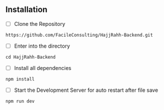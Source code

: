 ## Installation

- [ ] Clone the Repository
```
https://github.com/FacileConsulting/HajjRahh-Backend.git
```
- [ ] Enter into the directory
```
cd HajjRahh-Backend
```
- [ ] Install all dependencies
```
npm install
```
- [ ] Start the Development Server for auto restart after file save
```
npm run dev
```